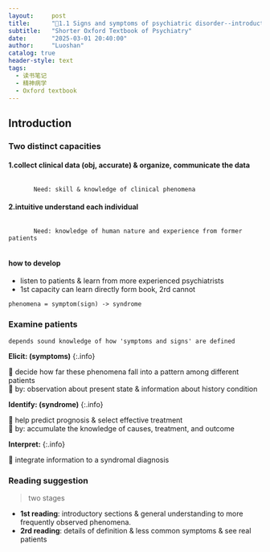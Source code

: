 ```yaml
---
layout:     post
title:      "📖1.1 Signs and symptoms of psychiatric disorder--introduction"
subtitle:   "Shorter Oxford Textbook of Psychiatry"
date:       "2025-03-01 20:40:00"
author:     "Luoshan"
catalog: true
header-style: text
tags:
  - 读书笔记
  - 精神病学
  - Oxford textbook
---
```


## Introduction


### Two distinct capacities

#### 1.collect clinical data (obj, accurate) & organize, communicate the data
```

       Need: skill & knowledge of clinical phenomena

```
#### 2.intuitive understand each individual
```
  
       Need: knowledge of human nature and experience from former patients
  
```

#### how to develop
- listen to patients & learn from more experienced psychiatrists
- 1st capacity can learn directly form book, 2rd cannot

`phenomena = symptom(sign) -> syndrome`
### Examine patients
`depends sound knowledge of how 'symptoms and signs' are defined`

**Elicit: (symptoms)**
{:.info}

🐶 decide how far these phenomena fall into a pattern among different patients  
🐶 by: observation about present state & information about history condition

**Identify: (syndrome)**
{:.info}

🐶 help predict prognosis & select effective treatment  
🐶 by: accumulate the knowledge of causes, treatment, and outcome

**Interpret:**
{:.info}

🐶 integrate information to a syndromal diagnosis


### Reading suggestion
> two stages

- **1st reading**: introductory sections & general understanding to more frequently observed phenomena.
- **2rd reading**: details of definition & less common symptoms & see real patients



